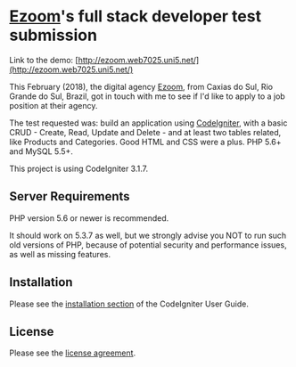 # [Ezoom](http://www.grupoezoom.com.br/ezoom/)'s full stack developer test submission

Link to the demo: [http://ezoom.web7025.uni5.net/](http://ezoom.web7025.uni5.net/)

This February (2018), the digital agency [Ezoom](http://www.grupoezoom.com.br/ezoom/), from Caxias do Sul, Rio Grande do Sul, Brazil, got in touch with me to see if I'd like to apply to a job position at their agency.

The test requested was: build an application using [CodeIgniter](http://codeigniter.com), with a basic CRUD - Create, Read, Update and Delete - and at least two tables related, like Products and Categories. Good HTML and CSS were a plus. PHP 5.6+ and MySQL 5.5+.

This project is using CodeIgniter 3.1.7.

## Server Requirements

PHP version 5.6 or newer is recommended.

It should work on 5.3.7 as well, but we strongly advise you NOT to run
such old versions of PHP, because of potential security and performance
issues, as well as missing features.

## Installation

Please see the [installation section](https://codeigniter.com/user_guide/installation/index.html) of the CodeIgniter User Guide.

## License

Please see the [license agreement](https://github.com/bcit-ci/CodeIgniter/blob/develop/user_guide_src/source/license.rst).
